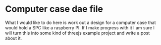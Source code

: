 # Computer case dae file

What I would like to do here is work out a design for a computer case that would hold a SPC like a raspberry PI. If I make progress with it I am sure I will turn this into some kind of threejs example project and write a post about it.

